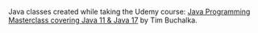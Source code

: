 Java classes created while taking the Udemy course:
<a href="https://www.udemy.com/course/java-the-complete-java-developer-course">Java Programming Masterclass covering Java 11 &amp; Java 17</a> by Tim Buchalka.
